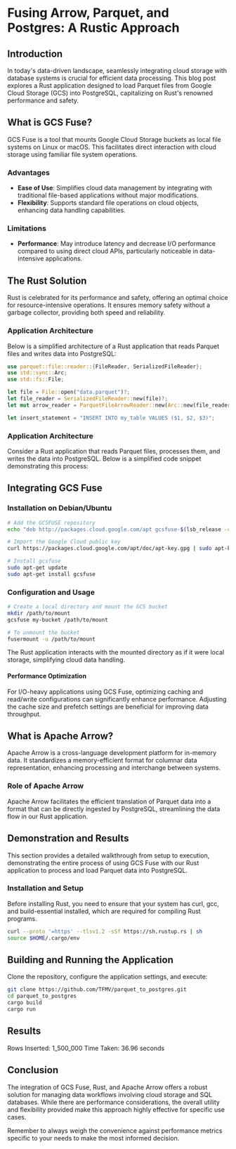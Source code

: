# Fusing Arrow, Parquet, and Postgres: A Rustic Approach

## Introduction

In today's data-driven landscape, seamlessly integrating cloud storage with database systems is crucial for efficient data processing. This blog post explores a Rust application designed to load Parquet files from Google Cloud Storage (GCS) into PostgreSQL, capitalizing on Rust's renowned performance and safety.

## What is GCS Fuse?

GCS Fuse is a tool that mounts Google Cloud Storage buckets as local file systems on Linux or macOS. This facilitates direct interaction with cloud storage using familiar file system operations.

### Advantages

- **Ease of Use**: Simplifies cloud data management by integrating with traditional file-based applications without major modifications.
- **Flexibility**: Supports standard file operations on cloud objects, enhancing data handling capabilities.

### Limitations

- **Performance**: May introduce latency and decrease I/O performance compared to using direct cloud APIs, particularly noticeable in data-intensive applications.

## The Rust Solution

Rust is celebrated for its performance and safety, offering an optimal choice for resource-intensive operations. It ensures memory safety without a garbage collector, providing both speed and reliability.

### Application Architecture

Below is a simplified architecture of a Rust application that reads Parquet files and writes data into PostgreSQL:

```rust
use parquet::file::reader::{FileReader, SerializedFileReader};
use std::sync::Arc;
use std::fs::File;

let file = File::open("data.parquet")?;
let file_reader = SerializedFileReader::new(file)?;
let mut arrow_reader = ParquetFileArrowReader::new(Arc::new(file_reader));

let insert_statement = "INSERT INTO my_table VALUES ($1, $2, $3)";
```

### Application Architecture

Consider a Rust application that reads Parquet files, processes them, and writes the data into PostgreSQL. Below is a simplified code snippet demonstrating this process:

## Integrating GCS Fuse

### Installation on Debian/Ubuntu

```bash
# Add the GCSFUSE repository
echo "deb http://packages.cloud.google.com/apt gcsfuse-$(lsb_release -c -s) main" | sudo tee /etc/apt/sources.list.d/gcsfuse.list

# Import the Google Cloud public key
curl https://packages.cloud.google.com/apt/doc/apt-key.gpg | sudo apt-key add -

# Install gcsfuse
sudo apt-get update
sudo apt-get install gcsfuse
```

### Configuration and Usage

```bash
# Create a local directory and mount the GCS bucket
mkdir /path/to/mount
gcsfuse my-bucket /path/to/mount

# To unmount the bucket
fusermount -u /path/to/mount
```

The Rust application interacts with the mounted directory as if it were local storage, simplifying cloud data handling.

#### Performance Optimization

For I/O-heavy applications using GCS Fuse, optimizing caching and read/write configurations can significantly enhance performance. Adjusting the cache size and prefetch settings are beneficial for improving data throughput.

## What is Apache Arrow?

Apache Arrow is a cross-language development platform for in-memory data. It standardizes a memory-efficient format for columnar data representation, enhancing processing and interchange between systems.

### Role of Apache Arrow

Apache Arrow facilitates the efficient translation of Parquet data into a format that can be directly ingested by PostgreSQL, streamlining the data flow in our Rust application.

## Demonstration and Results

This section provides a detailed walkthrough from setup to execution, demonstrating the entire process of using GCS Fuse with our Rust application to process and load Parquet data into PostgreSQL.

### Installation and Setup

Before installing Rust, you need to ensure that your system has curl, gcc, and build-essential installed, which are required for compiling Rust programs.

```bash
curl --proto '=https' --tlsv1.2 -sSf https://sh.rustup.rs | sh
source $HOME/.cargo/env
```

## Building and Running the Application

Clone the repository, configure the application settings, and execute:

```bash
git clone https://github.com/TFMV/parquet_to_postgres.git
cd parquet_to_postgres
cargo build
cargo run
```

## Results

Rows Inserted: 1_500_000
Time Taken: 36.96 seconds

## Conclusion

The integration of GCS Fuse, Rust, and Apache Arrow offers a robust solution for managing data workflows involving cloud storage and SQL databases. While there are performance considerations, the overall utility and flexibility provided make this approach highly effective for specific use cases.

Remember to always weigh the convenience against performance metrics specific to your needs to make the most informed decision.
